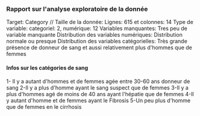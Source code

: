 ### Rapport sur l'analyse exploratoire de la donnée

Target: Category //
Taille de la donnée: Lignes: 615 et colonnes: 14
Type de variable: categoriel: 2, numérique: 12
Variables manquantes: Tres peu de variable manquante
Distribution des variables numériques: Distribution normale ou presque
Distribution des variables catégorielles: Très grande présence de donneur de sang et aussi relativement plus d'hommes que de femmes

#### Infos sur les catégories de sang
1- Il y a autant d'hommes et de femmes agée entre 30-60 ans donneur de sang
2-Il y a plus d'homme ayant le sang suspect que de femmes
3-Il y a plus d'hommes agé de moins de 40 ans ayant l'hépatie que de femmes
4-Il y autant d'homme et de femmes ayant le Fibrosis
5-Un peu plus d'homme que de femmes en le cirrhosis

